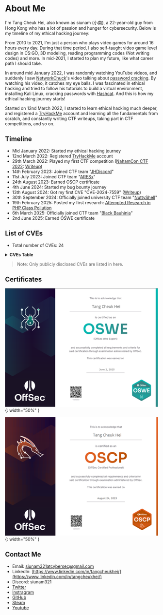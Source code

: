 # About Me

I'm Tang Cheuk Hei, also known as siunam (小南), a 22-year-old guy from Hong Kong who has a lot of passion and hunger for cybersecurity. Below is my timeline of my ethical hacking journey:

From 2010 to 2021, I'm just a person who plays video games for around 16 hours every day. During that time period, I also self-taught video game level design in CS:GO, 3D modeling, reading programming codes (Not writing codes) and more. In mid-2021, I started to plan my future, like what career path I should take.

In around mid January 2022, I was randomly watching YouTube videos, and suddenly I saw [NetworkChuck](https://www.youtube.com/c/NetworkChuck)'s video talking about [password cracking](https://www.youtube.com/watch?v=z4_oqTZJqCo). By watching his video, it catches my eye balls. I was fascinated in ethical hacking and tried to follow his tutorials to build a virtual environment, installing Kali Linux, cracking passwords with [Hashcat](https://hashcat.net/hashcat/). And this is how my ethical hacking journey starts!

Started on 12nd March 2022, I started to learn ethical hacking much deeper, and registered a [TryHackMe](https://tryhackme.com/p/siunam) account and learning all the fundamentals from scratch, and constantly writing CTF writeups, taking part in CTF competitions, and so on.

## Timeline

- Mid January 2022: Started my ethical hacking journey
- 12nd March 2022: Registered [TryHackMe](https://tryhackme.com/) account
- 29th March 2022: Played my first CTF competition ([NahamCon CTF 2022](https://ctftime.org/event/1630/): [Writeup](https://siunam321.github.io/ctf/))
- 14th February 2023: Joined CTF team "[JHDiscord](https://ctftime.org/team/62434)"
- 11st July 2023: Joined CTF team "[ARESx](https://ctftime.org/team/128734/)"
- 24th August 2023: Earned OSCP certificate
- 4th June 2024: Started my bug bounty journey
- 13th August 2024: Got my first CVE "CVE-2024-7559" ([Writeup](https://siunam321.github.io/ctf/Bug-Bounty/Wordfence/how-i-found-my-first-vulnerabilities-in-6-different-wordpress-plugins-part-2/))
- 30th September 2024: Officially joined university CTF team "[NuttyShell](https://polyuctf.com/)"
- 19th February 2025: Posted my first research: [Attempted Research in PHP Class Pollution](https://siunam321.github.io/research/attempted-research-in-php-class-pollution)
- 6th March 2025: Officially joined CTF team "[Black Bauhinia](https://b6a.black/)"
- 2nd June 2025: Earned OSWE certificate

## List of CVEs

- Total number of CVEs: 24

<details><summary markdown="span"><strong>CVEs Table</strong></summary>

| CVE ID | Vendor | Vulnerability Title & Record Link |
|--------|-------------|-----------------------------------|
| [CVE-2024-13914](https://www.cve.org/CVERecord?id=CVE-2024-13914) | [File Manager Advanced Shortcode](https://advancedfilemanager.com/) | [Authenticated (Administrator+) Local JavaScript File Inclusion via Shortcode](https://www.wordfence.com/threat-intel/vulnerabilities/detail/file-manager-advanced-shortcode-254-authenticated-administrator-local-javascript-file-inclusion-via-shortcode) |
| [CVE-2024-13333](https://www.cve.org/CVERecord?id=CVE-2024-13333) | [Advanced File Manager](https://wordpress.org/plugins/file-manager-advanced/) | [Authenticated (Subscriber+) Arbitrary File Upload](https://www.wordfence.com/threat-intel/vulnerabilities/wordpress-plugins/file-manager-advanced/advanced-file-manager-5212-5213-authenticated-subscriber-arbitrary-file-upload) |
| [CVE-2024-11010](https://www.cve.org/CVERecord?id=CVE-2024-11010) | [FileOrganizer](https://wordpress.org/plugins/fileorganizer/) | [Authenticated (Administrator+) Local JavaScript File Inclusion](https://www.wordfence.com/threat-intel/vulnerabilities/wordpress-plugins/fileorganizer/fileorganizer-114-authenticated-administrator-local-javascript-file-inclusion) |
| [CVE-2024-9669](https://www.cve.org/CVERecord?id=CVE-2024-9669) | [Filester](https://wordpress.org/plugins/filester/) | [Authenticated (Administrator+) Local JavaScript File Inclusion](https://www.wordfence.com/threat-intel/vulnerabilities/wordpress-plugins/filester/file-manager-pro-filester-185-authenticated-administrator-local-javascript-file-inclusion) |
| [CVE-2024-9546](https://www.cve.org/CVERecord?id=CVE-2024-9546) | [WPIDE](https://wordpress.org/plugins/wpide) | [Unauthenticated Full Path Dislcosure](https://www.wordfence.com/threat-intel/vulnerabilities/wordpress-plugins/wpide/wpide-349-unauthenticated-full-path-dislcosure) |
| [CVE-2024-9507](https://www.cve.org/CVERecord?id=CVE-2024-9507) | [Bit Form](https://wordpress.org/plugins/bit-form) | [Authenticated (Administrator+) Improper Input Validation via iconUpload Function to Arbitrary File Read](https://www.wordfence.com/threat-intel/vulnerabilities/wordpress-plugins/bit-form/contact-form-by-bit-form-multi-step-form-calculation-contact-form-payment-contact-form-custom-contact-form-builder-2152-authenticated-administrator-improper-input-validation-via-iconupload-function-to-arbitrary-file-read) |
| [CVE-2024-8918](https://www.cve.org/CVERecord?id=CVE-2024-8918) | [File Manager Pro](https://filemanagerpro.io/file-manager-pro/) | [Unauthenticated Limited JavaScript File Upload](https://www.wordfence.com/threat-intel/vulnerabilities/wordpress-plugins/wp-file-manager-pro/file-manager-pro-839-unauthenticated-limited-javascript-file-upload) |
| [CVE-2024-8746](https://www.cve.org/CVERecord?id=CVE-2024-8746) | [File Manager Pro](https://filemanagerpro.io/file-manager-pro/) | [Unauthenticated Backup File Download and Upload](https://www.wordfence.com/threat-intel/vulnerabilities/wordpress-plugins/wp-file-manager-pro/file-manager-pro-839-unauthenticated-backup-file-download-and-upload) |
| [CVE-2024-8743](https://www.cve.org/CVERecord?id=CVE-2024-8743) | [Bit File Manager](https://wordpress.org/plugins/file-manager/) | [Authenticated (Subscriber+) Limited JavaScript File Upload](https://www.wordfence.com/threat-intel/vulnerabilities/wordpress-plugins/file-manager/bit-file-manager-100-free-open-source-file-manager-and-code-editor-for-wordpress-657-authenticated-subscriber-limited-javascript-file-upload) |
| [CVE-2024-8725](https://www.cve.org/CVERecord?id=CVE-2024-8725) | [Advanced File Manager](https://wordpress.org/plugins/file-manager-advanced/) | [Authenticated (Subscriber+) Limited File Upload](https://www.wordfence.com/threat-intel/vulnerabilities/wordpress-plugins/file-manager-advanced/advanced-file-manager-528-authenticated-subscriber-limited-file-upload) |
| [CVE-2024-8721](https://www.cve.org/CVERecord?id=CVE-2024-8721) | [Tracking Code Manager](https://wordpress.org/plugins/tracking-code-manager) | [Authenticated (Contributor+) Stored Cross-Site Scripting](https://www.wordfence.com/threat-intel/vulnerabilities/wordpress-plugins/tracking-code-manager/tracking-code-manager-230-authenticated-contributor-stored-cross-site-scripting) |
| [CVE-2024-8704](https://www.cve.org/CVERecord?id=CVE-2024-8704) | [Advanced File Manager](https://wordpress.org/plugins/file-manager-advanced/) | [Authenticated (Administrator+) Local JavaScript File Inclusion via fma_locale](https://www.wordfence.com/threat-intel/vulnerabilities/wordpress-plugins/file-manager-advanced/advanced-file-manager-528-authenticated-administrator-local-javascript-file-inclusion-via-fma-locale) |
| [CVE-2024-8507](https://www.cve.org/CVERecord?id=CVE-2024-8507) | [File Manager Pro](https://filemanagerpro.io/file-manager-pro/) | [Cross-Site Request Forgery to Arbitrary File Upload](https://www.wordfence.com/threat-intel/vulnerabilities/wordpress-plugins/wp-file-manager-pro/file-manager-pro-839-cross-site-request-forgery-to-arbitrary-file-upload) |
| [CVE-2024-8126](https://www.cve.org/CVERecord?id=CVE-2024-8126) | [Advanced File Manager](https://wordpress.org/plugins/file-manager-advanced/) | [Authenticated (Subscriber+) Arbitrary File Upload](https://www.wordfence.com/threat-intel/vulnerabilities/wordpress-plugins/file-manager-advanced/advanced-file-manager-528-authenticated-subscriber-arbitrary-file-upload) |
| [CVE-2024-8066](https://www.cve.org/CVERecord?id=CVE-2024-8066) | [Filester](https://wordpress.org/plugins/filester/) | [Authenticated (Subscriber+) Arbitrary File Upload](https://www.wordfence.com/threat-intel/vulnerabilities/wordpress-plugins/filester/file-manager-pro-filester-184-authenticated-subscriber-arbitrary-file-upload) |
| [CVE-2024-7985](https://www.cve.org/CVERecord?id=CVE-2024-7985) | [FileOrganizer](https://wordpress.org/plugins/fileorganizer/) | [Authenticated (Subscriber+) Arbitrary File Upload](https://www.wordfence.com/threat-intel/vulnerabilities/wordpress-plugins/fileorganizer/fileorganizer-109-authenticated-subscriber-arbitrary-file-upload) |
| [CVE-2024-7782](https://www.cve.org/CVERecord?id=CVE-2024-7782) | [Bit Form](https://wordpress.org/plugins/bit-form) | [Authenticated (Administrator+) Arbitrary File Deletion](https://www.wordfence.com/threat-intel/vulnerabilities/wordpress-plugins/bit-form/contact-form-by-bit-form-multi-step-form-calculation-contact-form-payment-contact-form-custom-contact-form-builder-20-2134-authenticater-administrator-arbitrary-file-deletion) |
| [CVE-2024-7780](https://www.cve.org/CVERecord?id=CVE-2024-7780) | [Bit Form](https://wordpress.org/plugins/bit-form) | [Authenticated (Administrator+) SQL Injection](https://www.wordfence.com/threat-intel/vulnerabilities/wordpress-plugins/bit-form/contact-form-by-bit-form-multi-step-form-calculation-contact-form-payment-contact-form-custom-contact-form-builder-20-2139-authenticated-administrator-sql-injection) |
| [CVE-2024-7777](https://www.cve.org/CVERecord?id=CVE-2024-7777) | [Bit Form](https://wordpress.org/plugins/bit-form) | [Authenticated (Administrator+) Arbitrary File Read And Deletion](https://www.wordfence.com/threat-intel/vulnerabilities/wordpress-plugins/bit-form/contact-form-by-bit-form-multi-step-form-calculation-contact-form-payment-contact-form-custom-contact-form-builder-20-2139-authenticated-administrator-arbitrary-file-read-and-deletion) |
| [CVE-2024-7775](https://www.cve.org/CVERecord?id=CVE-2024-7775) | [Bit Form](https://wordpress.org/plugins/bit-form) | [Authenticated (Administrator+) Arbitrary JavaScript File Uploads](https://www.wordfence.com/threat-intel/vulnerabilities/wordpress-plugins/bit-form/contact-form-by-bit-form-multi-step-form-calculation-contact-form-payment-contact-form-custom-contact-form-builder-20-2139-authenticated-administrator-arbitrary-javascript-file-uploads) |
| [CVE-2024-7770](https://www.cve.org/CVERecord?id=CVE-2024-7770) | [Bit File Manager](https://wordpress.org/plugins/file-manager/) | [Authenticated (Subscriber+) Arbitrary File Upload](https://www.wordfence.com/threat-intel/vulnerabilities/wordpress-plugins/file-manager/bit-file-manager-100-free-open-source-file-manager-and-code-editor-for-wordpress-655-authenticated-subscriber-arbitrary-file-upload) |
| [CVE-2024-7702](https://www.cve.org/CVERecord?id=CVE-2024-7702) | [Bit Form](https://wordpress.org/plugins/bit-form) | [Authenticated (Administrator+) SQL Injection via getLogHistory Function](https://www.wordfence.com/threat-intel/vulnerabilities/wordpress-plugins/bit-form/contact-form-by-bit-form-multi-step-form-calculation-contact-form-payment-contact-form-custom-contact-form-builder-20-2139-authenticated-administrator-sql-injection-via-getloghistory-function) |
| [CVE-2024-7627](https://www.cve.org/CVERecord?id=CVE-2024-7627) | [Bit File Manager](https://wordpress.org/plugins/file-manager/) | [Unauthenticated Remote Code Execution via Race Condition](https://www.wordfence.com/threat-intel/vulnerabilities/wordpress-plugins/file-manager/bit-file-manager-60-655-unauthenticated-remote-code-execution-via-race-condition) |
| [CVE-2024-7559](https://www.cve.org/CVERecord?id=CVE-2024-7559) | [File Manager Pro](https://filemanagerpro.io/file-manager-pro/) | [Authenticated (Subscriber+) Arbitrary File Upload](https://www.wordfence.com/threat-intel/vulnerabilities/wordpress-plugins/wp-file-manager-pro/file-manager-pro-837-authenticated-subscriber-arbitrary-file-upload) |

</details>

> Note: Only publicly disclosed CVEs are listed in here.

## Certificates

![OSWE certificate](/assets/images/oswe_cert.png){: width="50%" }

![OSCP certificate](/assets/images/oscp_cert.png){: width="50%" }

## Contact Me

- Email: [siunam321atcybersec@gmail.com](mailto:siunam321atcybersec@gmail.com)
- LinkedIn: [https://www.linkedin.com/in/tangcheukhei/](https://www.linkedin.com/in/tangcheukhei/)
- Discord: siunam321
- [Twitter](https://twitter.com/siunam321)
- [Instragram](https://www.instagram.com/siunam321)
- [GitHub](https://github.com/siunam321)
- [Steam](https://steamcommunity.com/id/siunam321/)
- [Youtube](https://www.youtube.com/channel/UC1kLxAymNQqUvKIndeU-rZw)